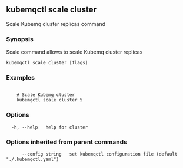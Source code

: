 ## kubemqctl scale cluster

Scale Kubemq cluster replicas command

### Synopsis

Scale command allows to scale Kubemq cluster replicas

```
kubemqctl scale cluster [flags]
```

### Examples

```

	# Scale Kubemq cluster  
	kubemqctl scale cluster 5

```

### Options

```
  -h, --help   help for cluster
```

### Options inherited from parent commands

```
      --config string   set kubemqctl configuration file (default "./.kubemqctl.yaml")
```
